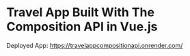 # Travel App Built With The Composition API in Vue.js
Deployed App: https://travelappcompositionapi.onrender.com/
